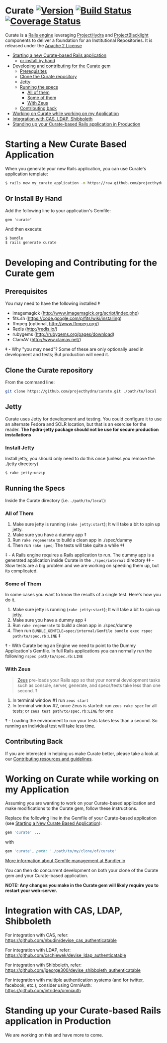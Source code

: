 # Curate  [![Version](https://badge.fury.io/rb/curate.png)](http://badge.fury.io/rb/curate) [![Build Status](https://travis-ci.org/projecthydra-labs/curate.png?branch=master)](https://travis-ci.org/projecthydra-labs/curate) [![Coverage Status](https://coveralls.io/repos/projecthydra/curate/badge.png)](https://coveralls.io/r/projecthydra/curate)

Curate is a [Rails engine](http://edgeguides.rubyonrails.org/engines.html) leveraging [ProjectHydra](http://projecthydra.org) and [ProjectBlacklight](http://projectblacklight.org/) components to deliver a foundation for an Institutional Repositories.
It is released under the [Apache 2 License](./LICENSE)

* [Starting a new Curate-based Rails application](#starting-a-new-curate-based-application)
  * [or install by hand](#or-install-by-hand)
* [Developing and contributing for the Curate gem](#developing-and-contributing-for-the-curate-gem)
  * [Prerequisites](#prerequisites)
  * [Clone the Curate repository](#clone-the-curate-repository)
  * [Jetty](#jetty)
  * [Running the specs](#running-the-specs)
    * [All of them](#all-of-them)
    * [Some of them](#some-of-them)
    * [With Zeus](#with-zeus)
  * [Contributing back](#contributing-back)
* [Working on Curate while working on my Application](#working-on-curate-while-working-on-my-application)
* [Integration with CAS, LDAP, Shibboleth](#integration-with-cas-ldap-shibboleth)
* [Standing up your Curate-based Rails application in Production](#standing-up-your-curate-based-rails-application-in-production)

# Starting a New Curate Based Application

When you generate your new Rails application, you can use Curate's application template:
```bash
$ rails new my_curate_application -m https://raw.github.com/projecthydra-labs/curate/develop/lib/generators/curate/application_template.rb
```

## Or Install By Hand

Add the following line to your application's Gemfile:

    gem 'curate'

And then execute:
```bash
$ bundle
$ rails generate curate
```

# Developing and Contributing for the Curate gem

## Prerequisites

You may need to have the following installed ‡

* imagemagick (http://www.imagemagick.org/script/index.php)
* fits.sh (https://code.google.com/p/fits/wiki/installing)
* ffmpeg (optional, http://www.ffmpeg.org/)
* Redis (http://redis.io/)
* rubygems (http://rubygems.org/pages/download)
* ClamAV (http://www.clamav.net/)

‡ - Why "you may need"? Some of these are only optionally used in development and tests; But production will need it.

## Clone the Curate repository

From the command line:
```bash
git clone https://github.com/projecthydra/curate.git ./path/to/local
```

## Jetty

Curate uses Jetty for development and testing.
You could configure it to use an alternate Fedora and SOLR location, but that is an exercise for the reader.
**The hydra-jetty package should not be use for secure production installations**

### Install Jetty
Install jetty, you should only need to do this once (unless you remove the ./jetty directory)

```bash
$ rake jetty:unzip
```

## Running the Specs

Inside the Curate directory (i.e. `./path/to/local`):

### All of Them

1. Make sure jetty is running (`rake jetty:start`); It will take a bit to spin up jetty.
1. Make sure you have a dummy app ‡
  1. Run `rake regenerate` to build a clean app in ./spec/dummy
1. Then run `rake spec`; The tests will take quite a while ‡‡

‡ - A Rails engine requires a Rails application to run.
The dummy app is a generated application inside Curate in the `./spec/internal` directory
‡‡ - Slow tests are a big problem and we are working on speeding them up, but its complicated.

### Some of Them

In some cases you want to know the results of a single test. Here's how you do it.

1. Make sure jetty is running (`rake jetty:start`); It will take a bit to spin up jetty.
1. Make sure you have a dummy app ‡
  1. Run `rake regenerate` to build a clean app in ./spec/dummy
1. Then run `BUNDLE_GEMFILE=spec/internal/Gemfile bundle exec rspec path/to/spec.rb:LINE` ‡

‡ - With Curate being an Engine we need to point to the Dummy Application's Gemfile.
In full Rails applications you can normally run the following `rspec path/to/spec.rb:LINE`

### With Zeus

> [Zeus](https://github.com/burke/zeus) pre-loads your Rails app so that your normal development tasks such as console, server, generate, and specs/tests take less than one second. ‡

1. In terminal window #1 run `zeus start`
1. In terminal window #2, once Zeus is started: run `zeus rake spec` for all tests; or `zeus test path/to/spec.rb:LINE` for one

‡ - Loading the environment to run your tests takes less than a second. So running an individual test will take less time.

## Contributing Back

If you are interested in helping us make Curate better, please take a look at our [Contributing resources and guidelines](./CONTRIBUTING.md).

# Working on Curate while working on my Application

Assuming you are wanting to work on your Curate-based application and make modifications to the Curate gem, follow these instructions.

Replace the following line in the Gemfile of your Curate-based application (see [Starting a New Curate Based Application](#starting-a-new-curate-based-application)):

```ruby
gem 'curate' ...
```

with

```ruby
gem 'curate', path: './path/to/my/clone/of/curate'
```

[More information about Gemfile management at Bundler.io](http://bundler.io/v1.5/gemfile.html)

You can then do concurrent development on both your clone of the Curate gem and your Curate-based application.

**NOTE: Any changes you make in the Curate gem will likely require you to restart your web-server.**

# Integration with CAS, LDAP, Shibboleth

For integration with CAS, refer: https://github.com/nbudin/devise_cas_authenticatable

For integration with LDAP, refer: https://github.com/cschiewek/devise_ldap_authenticatable

For integration with Shibboleth, refer: https://github.com/jgeorge300/devise_shibboleth_authenticatable

For integration with multiple authentication systems (and for twitter, facebook, etc.), consider using OmniAuth: https://github.com/intridea/omniauth

# Standing up your Curate-based Rails application in Production

We are working on this and have more to come.

